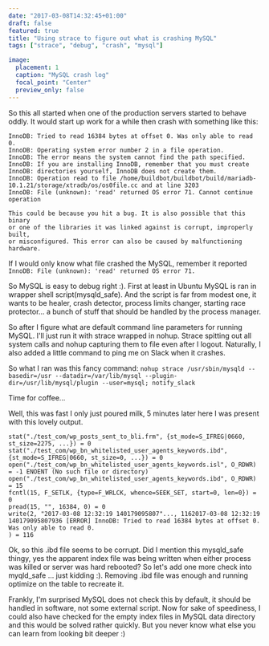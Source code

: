 ```yaml
---
date: "2017-03-08T14:32:45+01:00"
draft: false
featured: true
title: "Using strace to figure out what is crashing MySQL"
tags: ["strace", "debug", "crash", "mysql"]

image:
  placement: 1
  caption: "MySQL crash log"
  focal_point: "Center"
  preview_only: false
---
```


So this all started when one of the production servers started to behave oddly. It would start up work for a while then crash with something like this:

```
InnoDB: Tried to read 16384 bytes at offset 0. Was only able to read 0.
InnoDB: Operating system error number 2 in a file operation.
InnoDB: The error means the system cannot find the path specified.
InnoDB: If you are installing InnoDB, remember that you must create
InnoDB: directories yourself, InnoDB does not create them.
InnoDB: Operation read to file /home/buildbot/buildbot/build/mariadb-10.1.21/storage/xtradb/os/os0file.cc and at line 3203
InnoDB: File (unknown): 'read' returned OS error 71. Cannot continue operation

This could be because you hit a bug. It is also possible that this binary
or one of the libraries it was linked against is corrupt, improperly built,
or misconfigured. This error can also be caused by malfunctioning hardware.
```

If I would only know what file crashed the MySQL, remember it reported ```InnoDB: File (unknown): 'read' returned OS error 71.```

So MySQL is easy to debug right :). First at least in Ubuntu MySQL is ran in wrapper shell script(mysqld_safe). And the script is far from modest one, it wants to be healer, crash detector, process limits changer, starting race protector... a bunch of stuff that should be handled by the process manager.

So after I figure what are default command line parameters for running MySQL. I'll just run it with strace wrapped in nohup. Strace spitting out all system calls and nohup capturing them to file even after I logout. Naturally, I also added a little command to ping me on Slack when it crashes. 

So what I ran was this fancy command:
```nohup strace /usr/sbin/mysqld --basedir=/usr --datadir=/var/lib/mysql --plugin-dir=/usr/lib/mysql/plugin --user=mysql; notify_slack```

Time for coffee... 

Well, this was fast I only just poured milk, 5 minutes later here I was present with this lovely output. 

```
stat("./test_com/wp_posts_sent_to_bli.frm", {st_mode=S_IFREG|0660, st_size=2275, ...}) = 0
stat("./test_com/wp_bn_whitelisted_user_agents_keywords.ibd", {st_mode=S_IFREG|0660, st_size=0, ...}) = 0
open("./test_com/wp_bn_whitelisted_user_agents_keywords.isl", O_RDWR) = -1 ENOENT (No such file or directory)
open("./test_com/wp_bn_whitelisted_user_agents_keywords.ibd", O_RDWR) = 15
fcntl(15, F_SETLK, {type=F_WRLCK, whence=SEEK_SET, start=0, len=0}) = 0
pread(15, "", 16384, 0) = 0
write(2, "2017-03-08 12:32:19 140179095807"..., 1162017-03-08 12:32:19 140179095807936 [ERROR] InnoDB: Tried to read 16384 bytes at offset 0. Was only able to read 0.
) = 116
```

Ok, so this .ibd file seems to be corrupt. Did I mention this mysqld_safe thingy, yes the apparent index file was being written when either process was killed or server was hard rebooted? So let's add one more check into myqld_safe ... just kidding :). Removing .ibd file was enough and running optimize on the table to recreate it. 

Frankly, I'm surprised MySQL does not check this by default, it should be handled in software, not some external script. Now for sake of speediness, I could also have checked for the empty index files in MySQL data directory and this would be solved rather quickly. But you never know what else you can learn from looking bit deeper :)
